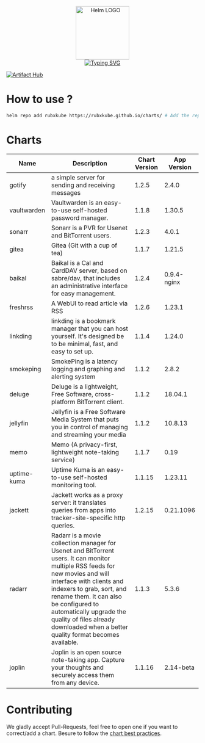 <p align="center">
    <img src="https://helm.sh/img/helm.svg" width="140px" alt="Helm LOGO"/>
    <br>
    <a href="https://rubxkube.github.io/charts/"><img src="https://readme-typing-svg.herokuapp.com?font=Fira+Code&pause=1000&color=0F1689&background=FFFFFF00&center=true&vCenter=true&width=435&lines=QJOLY's+Chart+Repository;rubxkube.github.io%2Fhelm-charts;+Feel+free+to+contribute" alt="Typing SVG" /></a>
</p>

[![Artifact Hub](https://img.shields.io/endpoint?url=https://artifacthub.io/badge/repository/rubxkube)](https://artifacthub.io/packages/search?repo=rubxkube)

# How to use ? 

```bash
helm repo add rubxkube https://rubxkube.github.io/charts/ # Add the repo to your helm
```

# Charts

| Name  | Description | Chart Version | App Version |
|-------|-------------|---------------|-------------|
| gotify | a simple server for sending and receiving messages | 1.2.5 | 2.4.0 |
| vaultwarden | Vaultwarden is an easy-to-use self-hosted password manager. | 1.1.8 | 1.30.5 |
| sonarr | Sonarr is a PVR for Usenet and BitTorrent users. | 1.2.3 | 4.0.1 |
| gitea | Gitea (Git with a cup of tea) | 1.1.7 | 1.21.5 |
| baikal | Baikal is a Cal and CardDAV server, based on sabre/dav, that includes an administrative interface for easy management. | 1.2.4 | 0.9.4-nginx |
| freshrss | A WebUI to read article via RSS | 1.2.6 | 1.23.1 |
| linkding | linkding is a bookmark manager that you can host yourself. It's designed be to be minimal, fast, and easy to set up. | 1.1.4 | 1.24.0 |
| smokeping | SmokePing is a latency logging and graphing and alerting system | 1.1.2 | 2.8.2 |
| deluge | Deluge is a lightweight, Free Software, cross-platform BitTorrent client. | 1.1.2 | 18.04.1 |
| jellyfin | Jellyfin is a Free Software Media System that puts you in control of managing and streaming your media | 1.1.2 | 10.8.13 |
| memo | Memo (A privacy-first, lightweight note-taking service) | 1.1.7 | 0.19 |
| uptime-kuma | Uptime Kuma is an easy-to-use self-hosted monitoring tool. | 1.1.15 | 1.23.11 |
| jackett | Jackett works as a proxy server: it translates queries from apps into tracker-site-specific http queries. | 1.2.15 | 0.21.1096 |
| radarr | Radarr is a movie collection manager for Usenet and BitTorrent users. It can monitor multiple RSS feeds for new movies and will interface with clients and indexers to grab, sort, and rename them. It can also be configured to automatically upgrade the quality of files already downloaded when a better quality format becomes available. | 1.1.3 | 5.3.6 |
| joplin | Joplin is an open source note-taking app. Capture your thoughts and securely access them from any device. | 1.1.16 | 2.14-beta |


# Contributing 

We gladly accept Pull-Requests, feel free to open one if you want to correct/add a chart. Besure to follow the [chart best practices](https://helm.sh/docs/chart_best_practices/).
